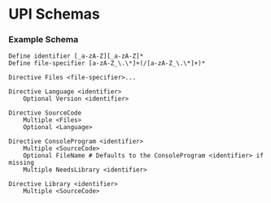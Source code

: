 UPI Schemas
================================================================================

### Example Schema
```
Define identifier [_a-zA-Z][_a-zA-Z]*
Define file-specifier [a-zA-Z_\.\*]+(/[a-zA-Z_\.\*]+)*

Directive Files <file-specifier>...

Directive Language <identifier>
	Optional Version <identifier>

Directive SourceCode
	Multiple <Files>
	Optional <Language>

Directive ConsoleProgram <identifier>
	Multiple <SourceCode>
	Optional FileName # Defaults to the ConsoleProgram <identifier> if missing
	Multiple NeedsLibrary <identifier>

Directive Library <identifier>
	Multiple <SourceCode>
```